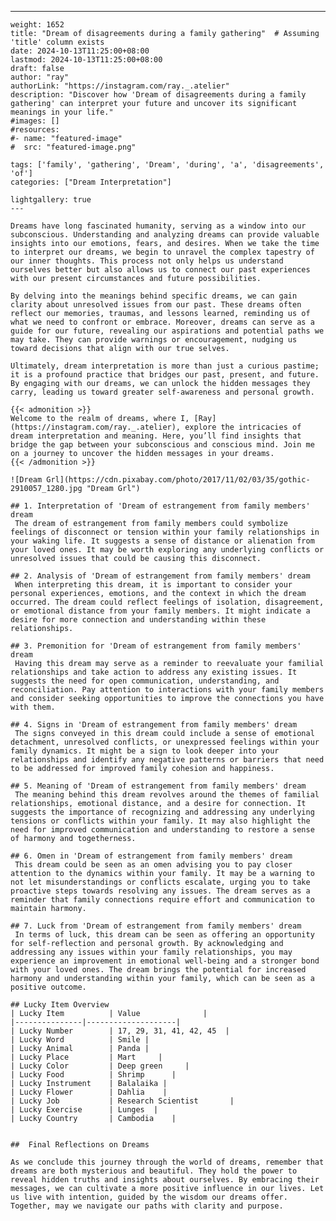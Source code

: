 ---
    weight: 1652
    title: "Dream of disagreements during a family gathering"  # Assuming 'title' column exists
    date: 2024-10-13T11:25:00+08:00
    lastmod: 2024-10-13T11:25:00+08:00
    draft: false
    author: "ray"
    authorLink: "https://instagram.com/ray._.atelier"
    description: "Discover how 'Dream of disagreements during a family gathering' can interpret your future and uncover its significant meanings in your life."
    #images: []
    #resources:
    #- name: "featured-image"
    #  src: "featured-image.png"
    
    tags: ['family', 'gathering', 'Dream', 'during', 'a', 'disagreements', 'of']
    categories: ["Dream Interpretation"]
    
    lightgallery: true
    ---
    
    Dreams have long fascinated humanity, serving as a window into our subconscious. Understanding and analyzing dreams can provide valuable insights into our emotions, fears, and desires. When we take the time to interpret our dreams, we begin to unravel the complex tapestry of our inner thoughts. This process not only helps us understand ourselves better but also allows us to connect our past experiences with our present circumstances and future possibilities.
    
    By delving into the meanings behind specific dreams, we can gain clarity about unresolved issues from our past. These dreams often reflect our memories, traumas, and lessons learned, reminding us of what we need to confront or embrace. Moreover, dreams can serve as a guide for our future, revealing our aspirations and potential paths we may take. They can provide warnings or encouragement, nudging us toward decisions that align with our true selves.
    
    Ultimately, dream interpretation is more than just a curious pastime; it is a profound practice that bridges our past, present, and future. By engaging with our dreams, we can unlock the hidden messages they carry, leading us toward greater self-awareness and personal growth.
    
    {{< admonition >}}
    Welcome to the realm of dreams, where I, [Ray](https://instagram.com/ray._.atelier), explore the intricacies of dream interpretation and meaning. Here, you’ll find insights that bridge the gap between your subconscious and conscious mind. Join me on a journey to uncover the hidden messages in your dreams.
    {{< /admonition >}}
    
    ![Dream Grl](https://cdn.pixabay.com/photo/2017/11/02/03/35/gothic-2910057_1280.jpg "Dream Grl")
    
    ## 1. Interpretation of 'Dream of estrangement from family members' dream
     The dream of estrangement from family members could symbolize feelings of disconnect or tension within your family relationships in your waking life. It suggests a sense of distance or alienation from your loved ones. It may be worth exploring any underlying conflicts or unresolved issues that could be causing this disconnect.
    
    ## 2. Analysis of 'Dream of estrangement from family members' dream
     When interpreting this dream, it is important to consider your personal experiences, emotions, and the context in which the dream occurred. The dream could reflect feelings of isolation, disagreement, or emotional distance from your family members. It might indicate a desire for more connection and understanding within these relationships.
    
    ## 3. Premonition for 'Dream of estrangement from family members' dream
     Having this dream may serve as a reminder to reevaluate your familial relationships and take action to address any existing issues. It suggests the need for open communication, understanding, and reconciliation. Pay attention to interactions with your family members and consider seeking opportunities to improve the connections you have with them.
    
    ## 4. Signs in 'Dream of estrangement from family members' dream
     The signs conveyed in this dream could include a sense of emotional detachment, unresolved conflicts, or unexpressed feelings within your family dynamics. It might be a sign to look deeper into your relationships and identify any negative patterns or barriers that need to be addressed for improved family cohesion and happiness.
    
    ## 5. Meaning of 'Dream of estrangement from family members' dream
     The meaning behind this dream revolves around the themes of familial relationships, emotional distance, and a desire for connection. It suggests the importance of recognizing and addressing any underlying tensions or conflicts within your family. It may also highlight the need for improved communication and understanding to restore a sense of harmony and togetherness.
    
    ## 6. Omen in 'Dream of estrangement from family members' dream
     This dream could be seen as an omen advising you to pay closer attention to the dynamics within your family. It may be a warning to not let misunderstandings or conflicts escalate, urging you to take proactive steps towards resolving any issues. The dream serves as a reminder that family connections require effort and communication to maintain harmony.
    
    ## 7. Luck from 'Dream of estrangement from family members' dream
     In terms of luck, this dream can be seen as offering an opportunity for self-reflection and personal growth. By acknowledging and addressing any issues within your family relationships, you may experience an improvement in emotional well-being and a stronger bond with your loved ones. The dream brings the potential for increased harmony and understanding within your family, which can be seen as a positive outcome.
    
    ## Lucky Item Overview
    | Lucky Item          | Value              |
    |---------------|--------------------|
    | Lucky Number        | 17, 29, 31, 41, 42, 45  |
    | Lucky Word          | Smile |
    | Lucky Animal        | Panda |
    | Lucky Place         | Mart     |
    | Lucky Color         | Deep green     |
    | Lucky Food          | Shrimp      |
    | Lucky Instrument    | Balalaika |
    | Lucky Flower        | Dahlia    |
    | Lucky Job           | Research Scientist       |
    | Lucky Exercise      | Lunges  |
    | Lucky Country       | Cambodia    |
    
    
    ##  Final Reflections on Dreams
    
    As we conclude this journey through the world of dreams, remember that dreams are both mysterious and beautiful. They hold the power to reveal hidden truths and insights about ourselves. By embracing their messages, we can cultivate a more positive influence in our lives. Let us live with intention, guided by the wisdom our dreams offer. Together, may we navigate our paths with clarity and purpose.
    